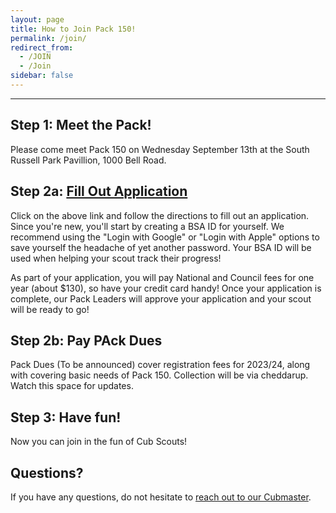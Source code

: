 ```yaml
---
layout: page
title: How to Join Pack 150!
permalink: /join/
redirect_from:
  - /JOIN
  - /Join
sidebar: false
---
```


************
## Step 1: Meet the Pack!
Please come meet Pack 150 on Wednesday September 13th at the South Russell Park Pavillion, 1000 Bell Road.

## Step 2a: [Fill Out Application](https://my.scouting.org/VES/OnlineReg/1.0.0/?&tu=UF-MB-440paa0150)
Click on the above link and follow the directions to fill out an application. Since you're new, you'll start by creating a BSA ID for yourself. We recommend using the "Login with Google" or "Login with Apple" options to save yourself the headache of yet another password. Your BSA ID will be used when helping your scout track their progress!

As part of your application, you will pay National and Council fees for one year (about $130), so have your credit card handy! Once your application is complete, our Pack Leaders will approve your application and your scout will be ready to go!


## Step 2b: Pay PAck Dues
<!-- 
[Pay Pack Dues](https://pack-150-registration-2021-22.cheddarup.com)
-->
Pack Dues (To be announced) cover registration fees for 2023/24, along with covering basic needs of Pack 150. 
Collection will be via cheddarup.  Watch this space for updates.  
<!-- 
Click on the above link, then add _Cub Scout Registration_ to your cart. Answer the questions, check out, and you're all paid up!
-->

## Step 3: Have fun!
Now you can join in the fun of Cub Scouts!

## Questions?
If you have any questions, do not hesitate to [reach out to our Cubmaster](https://Pack150.org/info).
